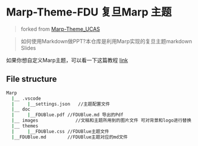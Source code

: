 # Marp-Theme-FDU 复旦Marp 主题

> forked from [Marp-Theme_UCAS](https://github.com/BeWaterMyFriend7/Marp-Theme-UCAS)

> 如何使用Markdown做PPT?本仓库是利用Marp实现的复旦主题markdown Slides


如果你想自定义Marp主题，可以看一下这篇教程 [link](https://zhuanlan.zhihu.com/p/449668027)

## File structure

```bash
Marp
  |__ .vscode
  |     |__settings.json   //主题配置文件
  |__ doc
  |     |__FDUBlue.pdf //FDUBlue.md 导出的Pdf
  |__ images              //文稿和主题所用到的图片文件 可对背景和logo进行替换
  |__ themes
  |     |__FDUBlue.css //FDUBlue主题文件
  |__FDUBlue.md        //FDUBlue主题对应的md文件
```
